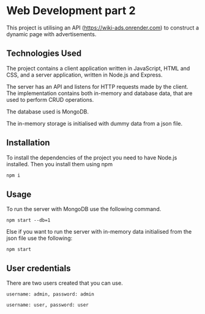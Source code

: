 # Web Development part 2

This project is utilising an API (https://wiki-ads.onrender.com) to construct a dynamic page with advertisements.

## Technologies Used

The project contains a client application written in JavaScript, HTML and CSS, and a server application, written in Node.js and Express.

The server has an API and listens for HTTP requests made by the client. The implementation contains both in-memory and database data, that are used to perform CRUD operations.

The database used is MongoDB.

The in-memory storage is initialised with dummy data from a json file.

## Installation

To install the dependencies of the project you need to have Node.js installed. Then you install them using npm

```bash
npm i
```

## Usage

To run the server with MongoDB use the following command.

```
npm start --db=1
```

Else if you want to run the server with in-memory data initialised from the json file use the following:

```
npm start
```

## User credentials

There are two users created that you can use.

```
username: admin, password: admin
```

```
username: user, password: user
```
